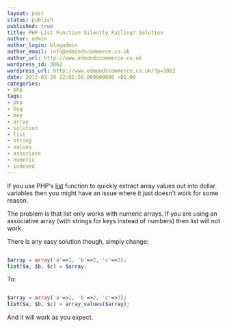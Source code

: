 ```yaml
---
layout: post
status: publish
published: true
title: PHP List Function Silently Failing? Solution
author: admin
author_login: blogadmin
author_email: info@edmondscommerce.co.uk
author_url: http://www.edmondscommerce.co.uk
wordpress_id: 3062
wordpress_url: http://www.edmondscommerce.co.uk/?p=3062
date: 2012-03-28 12:01:50.000000000 +01:00
categories:
- php
tags:
- php
- bug
- key
- array
- solution
- list
- string
- values
- associate
- numeric
- indexed
---
```

If you use PHP's <a href="http://php.net/manual/en/function.list.php">list</a> function to quickly extract array values out into dollar variables then you might have an issue where it just doesn't work for some reason.

The problem is that list only works with numeric arrays. If you are using an associative array (with strings for keys instead of numbers) then list will not work.

There is any easy solution though, simply change:

```php

$array = array('a'=>1, 'b'=>2, 'c'=>3);
list($a, $b, $c) = $array;

```

To:

```php

$array = array('a'=>1, 'b'=>2, 'c'=>3);
list($a, $b, $c) = array_values($array);

```

And it will work as you expect.
